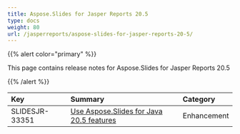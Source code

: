 ```yaml
---
title: Aspose.Slides for Jasper Reports 20.5
type: docs
weight: 80
url: /jasperreports/aspose-slides-for-jasper-reports-20-5/
---
```


{{% alert color="primary" %}} 

This page contains release notes for Aspose.Slides for Jasper Reports 20.5

{{% /alert %}} 

|**Key**|**Summary**|**Category**|
| :- | :- | :- |
|SLIDESJR-33351|[Use Aspose.Slides for Java 20.5 features](https://docs.aspose.com/display/slidesjava/Aspose.Slides+for+Java+20.5+Release+Notes)|Enhancement|

